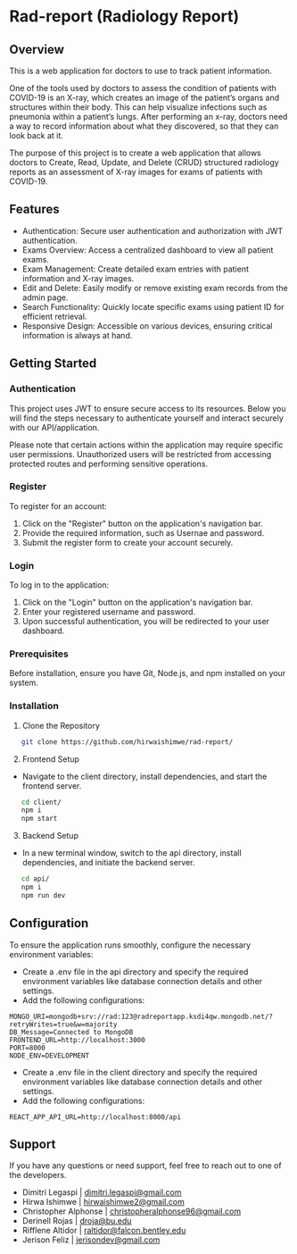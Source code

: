 # Rad-report (Radiology Report)

## Overview

This is a web application for doctors to use to track patient information.

One of the tools used by doctors to assess the condition of patients with COVID-19 is an X-ray, which creates an image of the patient’s organs and structures within their body. This can help visualize infections such as pneumonia within a patient’s lungs. After performing an x-ray, doctors need a way to record information about what they discovered, so that they can look back at it.

The purpose of this project is to create a web application that allows doctors to Create, Read, Update, and Delete (CRUD) structured radiology reports as an assessment of X-ray images for exams of patients with COVID-19.

## Features

- Authentication: Secure user authentication and authorization with JWT authentication.
- Exams Overview: Access a centralized dashboard to view all patient exams.
- Exam Management: Create detailed exam entries with patient information and X-ray images.
- Edit and Delete: Easily modify or remove existing exam records from the admin page.
- Search Functionality: Quickly locate specific exams using patient ID for efficient retrieval.
- Responsive Design: Accessible on various devices, ensuring critical information is always at hand.

## Getting Started

### Authentication

This project uses JWT to ensure secure access to its resources. Below you will find the steps necessary to authenticate yourself and interact securely with our API/application.

Please note that certain actions within the application may require specific user permissions. Unauthorized users will be restricted from accessing protected routes and performing sensitive operations.

### Register

To register for an account:

1. Click on the "Register" button on the application's navigation bar.
2. Provide the required information, such as Usernae and password.
3. Submit the register form to create your account securely.

### Login

To log in to the application:

1. Click on the "Login" button on the application's navigation bar.
2. Enter your registered username and password.
3. Upon successful authentication, you will be redirected to your user dashboard.

### Prerequisites

Before installation, ensure you have Git, Node.js, and npm installed on your system.

### Installation

1. Clone the Repository

```bash
   git clone https://github.com/hirwaishimwe/rad-report/
```

2. Frontend Setup

- Navigate to the client directory, install dependencies, and start the frontend server.

```bash
   cd client/
   npm i
   npm start
```

3. Backend Setup

- In a new terminal window, switch to the api directory, install dependencies, and initiate the backend server.

```bash
   cd api/
   npm i
   npm run dev
```

## Configuration

To ensure the application runs smoothly, configure the necessary environment variables:

- Create a .env file in the api directory and specify the required environment variables like database connection details and other settings.
- Add the following configurations:

```plaintext
MONGO_URI=mongodb+srv://rad:123@radreportapp.ksdi4qw.mongodb.net/?retryWrites=true&w=majority
DB_Message=Connected to MongoDB
FRONTEND_URL=http://localhost:3000
PORT=8000
NODE_ENV=DEVELOPMENT
```

- Create a .env file in the client directory and specify the required environment variables like database connection details and other settings.
- Add the following configurations:

```plaintext
REACT_APP_API_URL=http://localhost:8000/api
```

## Support

If you have any questions or need support, feel free to reach out to one of the developers.

- Dimitri Legaspi | dimitri.legaspi@gmail.com
- Hirwa Ishimwe | hirwaishimwe2@gmail.com
- Christopher Alphonse | christopheralphonse96@gmail.com
- Derinell Rojas | droja@bu.edu
- Rifflene Altidor | raltidor@falcon.bentley.edu
- Jerison Feliz | jerisondev@gmail.com

